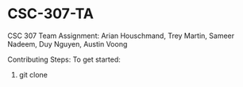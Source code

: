 # CSC-307-TA
CSC 307 Team Assignment: Arian Houschmand, Trey Martin, Sameer Nadeem, Duy Nguyen, Austin Voong

Contributing Steps:
To get started:
  1. git clone 
